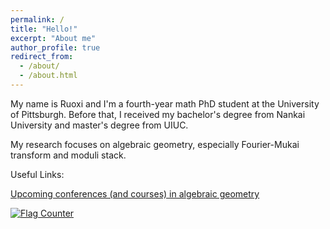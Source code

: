 ```yaml
---
permalink: /
title: "Hello!"
excerpt: "About me"
author_profile: true
redirect_from: 
  - /about/
  - /about.html
---
```


My name is Ruoxi and I'm a fourth-year math PhD student at the University of Pittsburgh. Before that, I received my bachelor's degree from Nankai University and master's degree from UIUC.

My research focuses on algebraic geometry, especially Fourier-Mukai transform and moduli stack.

Useful Links:

<a href="[https://drive.google.com/file/d/1NXe2x26sziS0l61_w_tu52cugNXGrVLb/view?usp=sharing](https://math.stanford.edu/~vakil/conferences.html)" target="_blank">Upcoming conferences (and courses) in algebraic geometry</a>

<a href="https://info.flagcounter.com/bkxp"><img src="https://s01.flagcounter.com/count/bkxp/bg_FFFFFF/txt_000000/border_CCC8C8/columns_2/maxflags_10/viewers_0/labels_0/pageviews_1/flags_0/percent_0/" alt="Flag Counter" border="0"></a>

<!--  -->
